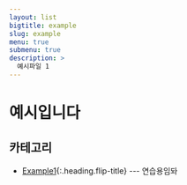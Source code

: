 ```yaml
---
layout: list
bigtitle: example
slug: example
menu: true
submenu: true
description: >
  예시파일 1
---
```


# 예시입니다
<!-- 이게 타이틀이다 -->

## 카테고리

* [Example1]{:.heading.flip-title} --- 연습용임돠


[Example1]: /Example1/
